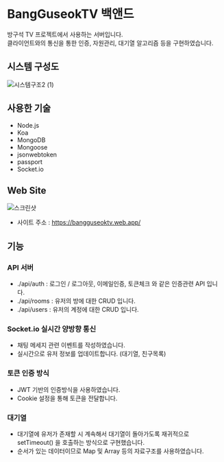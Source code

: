 # BangGuseokTV 백앤드
방구석 TV 프로젝트에서 사용하는 서버입니다.  
클라이언트와의 통신을 통한 인증, 자원관리, 대기열 알고리즘 등을 구현하였습니다.

## 시스템 구성도
![시스템구조2 (1)](https://user-images.githubusercontent.com/37526782/101884498-22587b00-3bdc-11eb-8d8b-725feee780b9.png)

## 사용한 기술
+ Node.js
+ Koa
+ MongoDB
+ Mongoose
+ jsonwebtoken
+ passport
+ Socket.io

## Web Site
![스크린샷](https://user-images.githubusercontent.com/37526782/101886780-4ec1c680-3bdf-11eb-9b47-23bf29b83ec3.JPG)

+ 사이트 주소 : https://bangguseoktv.web.app/

## 기능
### API 서버
+ ./api/auth  : 로그인 / 로그아웃, 이메일인증, 토큰체크 와 같은 인증관련 API 입니다.
+ ./api/rooms : 유저의 방에 대한 CRUD 입니다.
+ ./api/users : 유저의 계정에 대한 CRUD 입니다.

### Socket.io 실시간 양방향 통신
+ 채팅 메세지 관련 이벤트를 작성하였습니다.
+ 실시간으로 유저 정보를 업데이트합니다. (대기열, 친구목록)

### 토큰 인증 방식
+ JWT 기반의 인증방식을 사용하였습니다.
+ Cookie 설정을 통해 토큰을 전달합니다.

### 대기열
+ 대기열에 유저가 존재할 시 계속해서 대기열이 돌아가도록 재귀적으로 setTimeout() 을 호출하는 방식으로 구현했습니다.
+ 순서가 있는 데이터이므로 Map 및 Array 등의 자료구조를 사용하였습니다.
